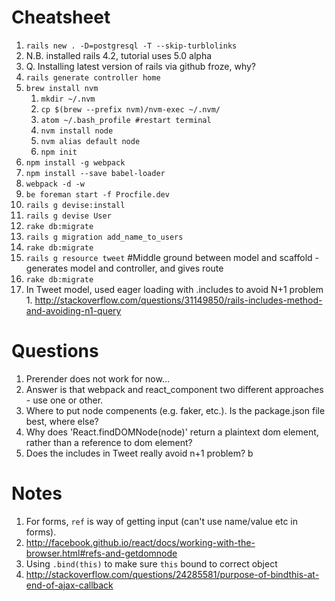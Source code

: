 # Cheatsheet
1. `rails new . -D=postgresql -T --skip-turblolinks`
  1. N.B. installed rails 4.2, tutorial uses 5.0 alpha
  2. Q. Installing latest version of rails via github froze, why?
2. `rails generate controller home`
3. `brew install nvm`
    1. `mkdir ~/.nvm`
    2. `cp $(brew --prefix nvm)/nvm-exec ~/.nvm/`
    3. `atom ~/.bash_profile #restart terminal`
    4. `nvm install node`
    5. `nvm alias default node`
    6. `npm init`
4. `npm install -g webpack`
  1. `npm install --save babel-loader`
  2. `webpack -d -w`
5. `be foreman start -f Procfile.dev`
6. `rails g devise:install`
  1. `rails g devise User`
  2. `rake db:migrate`
7. `rails g migration add_name_to_users`
  1. `rake db:migrate`
8. `rails g resource tweet` #Middle ground between model and scaffold - generates model and controller, and gives route
  1. `rake db:migrate`
  2. In Tweet model, used eager loading with .includes to avoid N+1 problem
    1. http://stackoverflow.com/questions/31149850/rails-includes-method-and-avoiding-n1-query




# Questions
1. Prerender does not work for now...
  1. Answer is that webpack and react_component two different approaches - use one or other.
2. Where to put node compenents (e.g. faker, etc.).  Is the package.json file best, where else?
3. Why does 'React.findDOMNode(node)' return a plaintext dom element, rather than a reference to dom element?
4. Does the includes in Tweet really avoid n+1 problem?
b
# Notes
1. For forms, `ref` is way of getting input (can't use name/value etc in forms).  
  1. http://facebook.github.io/react/docs/working-with-the-browser.html#refs-and-getdomnode
2. Using `.bind(this)` to make sure `this` bound to correct object
  1. http://stackoverflow.com/questions/24285581/purpose-of-bindthis-at-end-of-ajax-callback

